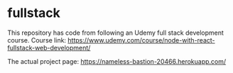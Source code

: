 # fullstack
This repository has code from following an Udemy full stack development course. Course link: https://www.udemy.com/course/node-with-react-fullstack-web-development/

The actual project page: https://nameless-bastion-20466.herokuapp.com/
